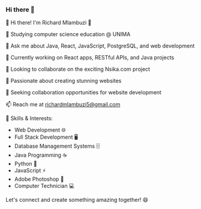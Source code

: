 ### Hi there 👋

<!--
**bed-com-29-19/bed-com-29-19** is a ✨ _special_ ✨ repository because its `README.md` (this file) appears on your GitHub profile.

Here are some ideas to get you started:-->
👋 Hi there! I'm Richard Mlambuzi 👋

🌱 Studying computer science education @ UNIMA

💬 Ask me about Java, React, JavaScript, PostgreSQL, and web development

🔭 Currently working on React apps, RESTful APIs, and Java projects

👯 Looking to collaborate on the exciting Nsika.com project

👀 Passionate about creating stunning websites

💞️ Seeking collaboration opportunities for website development

📫 Reach me at richardmlambuzi5@gmail.com

🚀 Skills & Interests:
- Web Development 🌐
- Full Stack Development 🖥️
- Database Management Systems 🗄️
- Java Programming ☕
- Python 🐍
- JavaScript ⚡
- Adobe Photoshop 🎨
- Computer Technician 💻

Let's connect and create something amazing together! 😄

